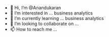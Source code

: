 - 👋 Hi, I’m @Anandukaran
- 👀 I’m interested in ... business analytics
- 🌱 I’m currently learning ... business analytics
- 💞️ I’m looking to collaborate on ...
- 📫 How to reach me ...

<!---
Anandukaran/Anandukaran is a ✨ special ✨ repository because its `README.md` (this file) appears on your GitHub profile.
You can click the Preview link to take a look at your changes.
--->
